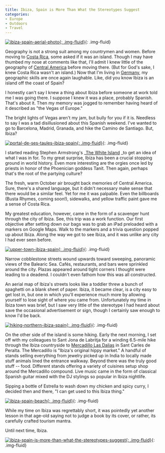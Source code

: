 ```yaml
---
title: Ibiza, Spain is More Than What the Stereotypes Suggest
categories:
- Europe
- Outdoors
- Travel
---
```


[![ibiza-spain-aerial-photo](https://withoutapath.com/wp-content/uploads/2016/11/Ibiza-Spain-Aerial-Photo.jpg){: .img-fluid}](https://withoutapath.com/wp-content/uploads/2016/11/Ibiza-Spain-Aerial-Photo.jpg){: .img-fluid}

Geography is not a strong suit among my countrymen and women. Before moving to [Costa Rica](https://withoutapath.com/travel-guides/costa-rica/), some asked if it was an island. Though I may have thumbed my nose at comments like that, I'll admit I knew little of the geography of [Central America](https://withoutapath.com/category/travel/international/central-america/) before moving there. (But for God's sake, I knew Costa Rica wasn't an island.) Now that I'm living in [Germany](https://withoutapath.com/travel-guides/germany/), my geographic skills are once again laughable. Like, did you know Ibiza is an island off the coast of Spain?

I honestly can't say I knew a thing about Ibiza before someone at work told me I was going there. I suppose I knew it was a place, probably Spanish. That's about it. Then my memory was jogged to remember having heard of it described as "the Vegas of Europe."

The bright lights of Vegas aren't my jam, but bully for you if it is. Needless to say I was a tad disillusioned about this Spanish weekend. I've wanted to go to Barcelona, Madrid, Granada, and hike the Camino de Santiago. But, Ibiza?<!-- more -->

[![portal-de-ses-taules-ibiza-spain](https://withoutapath.com/wp-content/uploads/2016/11/Portal-de-ses-Taules-Ibiza-Spain.jpg){: .img-fluid}](https://withoutapath.com/wp-content/uploads/2016/11/Portal-de-ses-Taules-Ibiza-Spain.jpg){: .img-fluid}

I started reading Stephen Armstrong's _[The White Island](https://penguin.com.au/books/the-white-island-9780552771894) _to get an idea of what I was in for. To my great surprise, Ibiza has been a crucial stopping ground in world history. Even more interesting are the orgies once led by priests in honor of the Phoenician goddess Tanit. Then again, perhaps that's the root of the partying culture?

The fresh, warm October air brought back memories of Central America. Sure, there's a shared language, but it didn't necessary make sense that there would be a similar feel. Yet for me it was palpable. Even the billboards (Busta Rhymes, coming soon!), sidewalks, and yellow traffic paint gave me a sense of Costa Rica.

My greatest education, however, came in the form of a scavenger hunt through the city of Ibiza. See, this trip was a work function. Our first objective after setting down our bags was to grab an iPad preloaded with a markers on Google Maps. Walk to the markers and a trivia question popped up about Ibiza. Along the way we got to see Ibiza, and it was unlike any city I had ever seen before.

[![upper-town-ibiza-spain](https://withoutapath.com/wp-content/uploads/2016/11/Upper-Town-Ibiza-Spain.jpg){: .img-fluid}](https://withoutapath.com/wp-content/uploads/2016/11/Upper-Town-Ibiza-Spain.jpg){: .img-fluid}

Narrow cobblestone streets wound upwards toward sweeping, panoramic views of the Balearic Sea. Cafés, restaurants, and bars were sprinkled around the city. Plazas appeared around tight corners I thought were leading to a deadend. I couldn't even fathom how this was all constructed.

An aerial map of Ibiza's streets looks like a toddler threw a bunch of spaghetti on a blank sheet of paper. Ibiza, it became clear, is a city easy to get lost in, but one in which you'll experience much more by allowing yourself to lose sight of where you came from. Unfortunately my time in Ibiza town was brief, but I saw very little of the stereotype I had heard about save the occasional advertisement or sign, though I certainly saw enough to know I'd be back.

[![hiking-northern-ibiza-spain](https://withoutapath.com/wp-content/uploads/2016/11/Hiking-Northern-Ibiza-Spain.jpg){: .img-fluid}](https://withoutapath.com/wp-content/uploads/2016/11/Hiking-Northern-Ibiza-Spain.jpg){: .img-fluid}

On the other side of the island is some hiking. Early the next morning, I set off with my colleagues to Sant Jona de Labritja for a winding 6.5-mile hike through the Ibiza countryside to [Mercadillo Las Dalias](http://www.lasdalias.es/) in Sant Carles de Peralta. The Mercadillo is "Ibiza's original hippy market." A handful of stands selling everything from jewelry picked up in India to locally made stuff animals lined the entrance walkway. Beyond there was the truly good stuff -- food. Different stands offering a variety of cuisines setup shop around the Mercadillo compound. Live music came in the form of classical Spanish guitar mixed with the DJ stylings so popular in Ibiza nightlife.

Sipping a bottle of Estrella to wash down my chicken and spicy curry, I decided then and there, "I can get used to this Ibiza thing."

[![ibiza-spain-beach](https://withoutapath.com/wp-content/uploads/2016/11/Ibiza-Spain-Beach.jpg){: .img-fluid}](https://withoutapath.com/wp-content/uploads/2016/11/Ibiza-Spain-Beach.jpg){: .img-fluid}

While my time on Ibiza was regrettably short, it was pointedly yet another lesson in that age-old saying not to judge a book by its cover, or rather, its carefully crafted tourism mantra.

Until next time, Ibiza.

[![ibiza-spain-is-more-than-what-the-stereotypes-suggest](https://withoutapath.com/wp-content/uploads/2016/11/Ibiza-Spain-is-More-Than-What-the-Stereotypes-Suggest.jpg){: .img-fluid}](https://withoutapath.com/wp-content/uploads/2016/11/Ibiza-Spain-is-More-Than-What-the-Stereotypes-Suggest.jpg){: .img-fluid}
